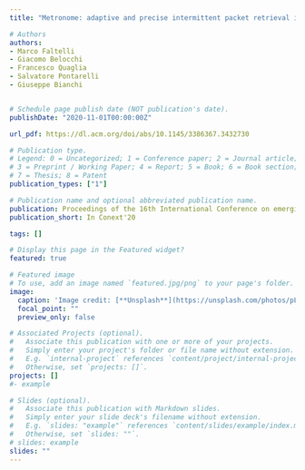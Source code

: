 ```yaml
---
title: "Metronome: adaptive and precise intermittent packet retrieval in DPDK"

# Authors
authors:
- Marco Faltelli
- Giacomo Belocchi
- Francesco Quaglia
- Salvatore Pontarelli
- Giuseppe Bianchi


# Schedule page publish date (NOT publication's date).
publishDate: "2020-11-01T00:00:00Z"

url_pdf: https://dl.acm.org/doi/abs/10.1145/3386367.3432730 

# Publication type.
# Legend: 0 = Uncategorized; 1 = Conference paper; 2 = Journal article;
# 3 = Preprint / Working Paper; 4 = Report; 5 = Book; 6 = Book section;
# 7 = Thesis; 8 = Patent
publication_types: ["1"]

# Publication name and optional abbreviated publication name.
publication: Proceedings of the 16th International Conference on emerging Networking EXperiments and Technologies (CoNext'20) 
publication_short: In Conext'20

tags: []

# Display this page in the Featured widget?
featured: true

# Featured image
# To use, add an image named `featured.jpg/png` to your page's folder. 
image:
  caption: 'Image credit: [**Unsplash**](https://unsplash.com/photos/pLCdAaMFLTE)'
  focal_point: ""
  preview_only: false

# Associated Projects (optional).
#   Associate this publication with one or more of your projects.
#   Simply enter your project's folder or file name without extension.
#   E.g. `internal-project` references `content/project/internal-project/index.md`.
#   Otherwise, set `projects: []`.
projects: []
#- example

# Slides (optional).
#   Associate this publication with Markdown slides.
#   Simply enter your slide deck's filename without extension.
#   E.g. `slides: "example"` references `content/slides/example/index.md`.
#   Otherwise, set `slides: ""`.
# slides: example
slides: "" 
---
```


